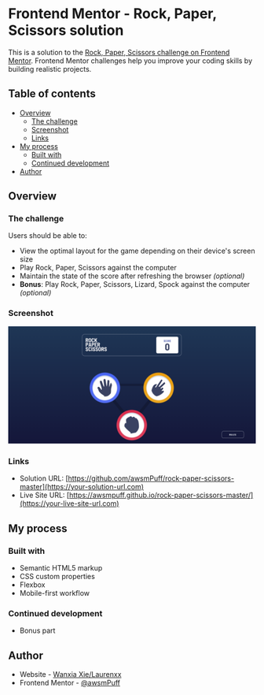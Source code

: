 # Frontend Mentor - Rock, Paper, Scissors solution

This is a solution to the [Rock, Paper, Scissors challenge on Frontend Mentor](https://www.frontendmentor.io/challenges/rock-paper-scissors-game-pTgwgvgH). Frontend Mentor challenges help you improve your coding skills by building realistic projects. 

## Table of contents

- [Overview](#overview)
  - [The challenge](#the-challenge)
  - [Screenshot](#screenshot)
  - [Links](#links)
- [My process](#my-process)
  - [Built with](#built-with)
  - [Continued development](#continued-development)
- [Author](#author)


## Overview

### The challenge

Users should be able to:

- View the optimal layout for the game depending on their device's screen size
- Play Rock, Paper, Scissors against the computer
- Maintain the state of the score after refreshing the browser _(optional)_
- **Bonus**: Play Rock, Paper, Scissors, Lizard, Spock against the computer _(optional)_

### Screenshot

![](./screenshots/active.gif)


### Links

- Solution URL: [https://github.com/awsmPuff/rock-paper-scissors-master](https://your-solution-url.com)
- Live Site URL: [https://awsmpuff.github.io/rock-paper-scissors-master/](https://your-live-site-url.com)

## My process

### Built with

- Semantic HTML5 markup
- CSS custom properties
- Flexbox
- Mobile-first workflow



### Continued development

- Bonus part


## Author

- Website - [Wanxia Xie/Laurenxx](https://www.your-site.com)
- Frontend Mentor - [@awsmPuff](https://www.frontendmentor.io/profile/awsmPuff)

